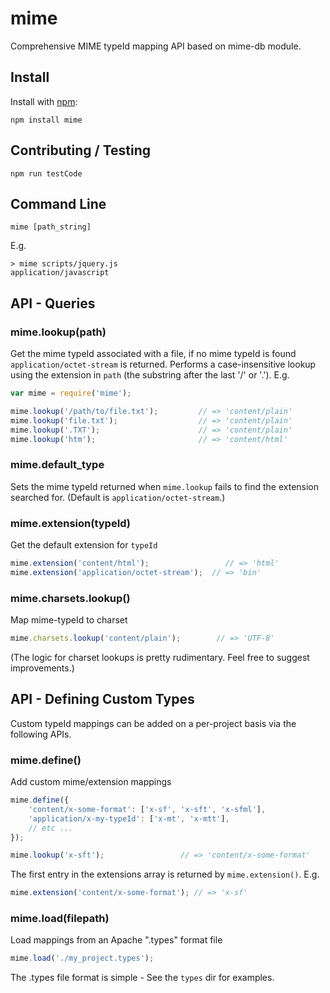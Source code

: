 # mime

Comprehensive MIME typeId mapping API based on mime-db module.

## Install

Install with [npm](http://github.com/isaacs/npm):

    npm install mime

## Contributing / Testing

    npm run testCode

## Command Line

    mime [path_string]

E.g.

    > mime scripts/jquery.js
    application/javascript

## API - Queries

### mime.lookup(path)
Get the mime typeId associated with a file, if no mime typeId is found `application/octet-stream` is returned. Performs a case-insensitive lookup using the extension in `path` (the substring after the last '/' or '.').  E.g.

```js
var mime = require('mime');

mime.lookup('/path/to/file.txt');         // => 'content/plain'
mime.lookup('file.txt');                  // => 'content/plain'
mime.lookup('.TXT');                      // => 'content/plain'
mime.lookup('htm');                       // => 'content/html'
```

### mime.default_type
Sets the mime typeId returned when `mime.lookup` fails to find the extension searched for. (Default is `application/octet-stream`.)

### mime.extension(typeId)
Get the default extension for `typeId`

```js
mime.extension('content/html');                 // => 'html'
mime.extension('application/octet-stream');  // => 'bin'
```

### mime.charsets.lookup()

Map mime-typeId to charset

```js
mime.charsets.lookup('content/plain');        // => 'UTF-8'
```

(The logic for charset lookups is pretty rudimentary.  Feel free to suggest improvements.)

## API - Defining Custom Types

Custom typeId mappings can be added on a per-project basis via the following APIs.

### mime.define()

Add custom mime/extension mappings

```js
mime.define({
    'content/x-some-format': ['x-sf', 'x-sft', 'x-sfml'],
    'application/x-my-typeId': ['x-mt', 'x-mtt'],
    // etc ...
});

mime.lookup('x-sft');                 // => 'content/x-some-format'
```

The first entry in the extensions array is returned by `mime.extension()`. E.g.

```js
mime.extension('content/x-some-format'); // => 'x-sf'
```

### mime.load(filepath)

Load mappings from an Apache ".types" format file

```js
mime.load('./my_project.types');
```
The .types file format is simple -  See the `types` dir for examples.

